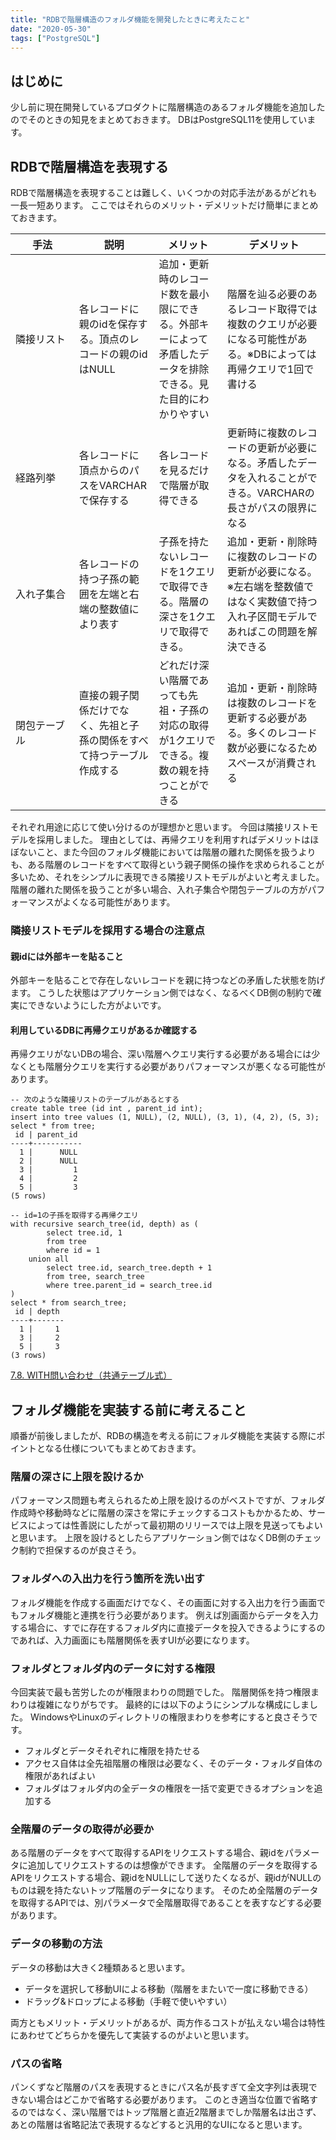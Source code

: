 ```yaml
---
title: "RDBで階層構造のフォルダ機能を開発したときに考えたこと"
date: "2020-05-30"
tags: ["PostgreSQL"]
---
```


## はじめに

少し前に現在開発しているプロダクトに階層構造のあるフォルダ機能を追加したのでそのときの知見をまとめておきます。
DBはPostgreSQL11を使用しています。

## RDBで階層構造を表現する

RDBで階層構造を表現することは難しく、いくつかの対応手法があるがどれも一長一短あります。
ここではそれらのメリット・デメリットだけ簡単にまとめておきます。

|手法|説明|メリット|デメリット|
|---|---|---|---|
|隣接リスト|各レコードに親のidを保存する。頂点のレコードの親のidはNULL|追加・更新時のレコード数を最小限にできる。外部キーによって矛盾したデータを排除できる。見た目的にわかりやすい|階層を辿る必要のあるレコード取得では複数のクエリが必要になる可能性がある。※DBによっては再帰クエリで1回で書ける|
|経路列挙|各レコードに頂点からのパスをVARCHARで保存する|各レコードを見るだけで階層が取得できる|更新時に複数のレコードの更新が必要になる。矛盾したデータを入れることができる。VARCHARの長さがパスの限界になる|
|入れ子集合|各レコードの持つ子孫の範囲を左端と右端の整数値により表す|子孫を持たないレコードを1クエリで取得できる。階層の深さを1クエリで取得できる。|追加・更新・削除時に複数のレコードの更新が必要になる。※左右端を整数値ではなく実数値で持つ入れ子区間モデルであればこの問題を解決できる|
|閉包テーブル　　　　|直接の親子関係だけでなく、先祖と子孫の関係をすべて持つテーブル作成する|どれだけ深い階層であっても先祖・子孫の対応の取得が1クエリでできる。複数の親を持つことができる|追加・更新・削除時は複数のレコードを更新する必要がある。多くのレコード数が必要になるためスペースが消費される|

それぞれ用途に応じて使い分けるのが理想かと思います。
今回は隣接リストモデルを採用しました。
理由としては、再帰クエリを利用すればデメリットはほぼないこと、また今回のフォルダ機能においては階層の離れた関係を扱うよりも、ある階層のレコードをすべて取得という親子関係の操作を求められることが多いため、それをシンプルに表現できる隣接リストモデルがよいと考えました。
階層の離れた関係を扱うことが多い場合、入れ子集合や閉包テーブルの方がパフォーマンスがよくなる可能性があります。

### 隣接リストモデルを採用する場合の注意点

#### 親idには外部キーを貼ること

外部キーを貼ることで存在しないレコードを親に持つなどの矛盾した状態を防げます。
こうした状態はアプリケーション側ではなく、なるべくDB側の制約で確実にできないようにした方がよいです。

#### 利用しているDBに再帰クエリがあるか確認する

再帰クエリがないDBの場合、深い階層へクエリ実行する必要がある場合には少なくとも階層分クエリを実行する必要がありパフォーマンスが悪くなる可能性があります。

```sql:title=再帰クエリの例
-- 次のような隣接リストのテーブルがあるとする
create table tree (id int , parent_id int);
insert into tree values (1, NULL), (2, NULL), (3, 1), (4, 2), (5, 3);
select * from tree;
 id | parent_id
----+-----------
  1 |      NULL
  2 |      NULL
  3 |         1
  4 |         2
  5 |         3
(5 rows)

-- id=1の子孫を取得する再帰クエリ
with recursive search_tree(id, depth) as (
        select tree.id, 1
        from tree
        where id = 1
    union all
        select tree.id, search_tree.depth + 1
        from tree, search_tree
        where tree.parent_id = search_tree.id
)
select * from search_tree;
 id | depth
----+-------
  1 |     1
  3 |     2
  5 |     3
(3 rows)
```

[7.8. WITH問い合わせ（共通テーブル式）](https://www.postgresql.jp/document/11/html/queries-with.html)

## フォルダ機能を実装する前に考えること

順番が前後しましたが、RDBの構造を考える前にフォルダ機能を実装する際にポイントとなる仕様についてもまとめておきます。

### 階層の深さに上限を設けるか

パフォーマンス問題も考えられるため上限を設けるのがベストですが、フォルダ作成時や移動時などに階層の深さを常にチェックするコストもかかるため、サービスによっては性善説にしたがって最初期のリリースでは上限を見送ってもよいと思います。
上限を設けるとしたらアプリケーション側ではなくDB側のチェック制約で担保するのが良さそう。

### フォルダへの入出力を行う箇所を洗い出す

フォルダ機能を作成する画面だけでなく、その画面に対する入出力を行う画面でもフォルダ機能と連携を行う必要があります。
例えば別画面からデータを入力する場合に、すでに存在するフォルダ内に直接データを投入できるようにするのであれば、入力画面にも階層関係を表すUIが必要になります。

### フォルダとフォルダ内のデータに対する権限

今回実装で最も苦労したのが権限まわりの問題でした。
階層関係を持つ権限まわりは複雑になりがちです。
最終的には以下のようにシンプルな構成にしました。
WindowsやLinuxのディレクトリの権限まわりを参考にすると良さそうです。

- フォルダとデータそれぞれに権限を持たせる
- アクセス自体は全先祖階層の権限は必要なく、そのデータ・フォルダ自体の権限があればよい
- フォルダはフォルダ内の全データの権限を一括で変更できるオプションを追加する

### 全階層のデータの取得が必要か

ある階層のデータをすべて取得するAPIをリクエストする場合、親idをパラメータに追加してリクエストするのは想像ができます。
全階層のデータを取得するAPIをリクエストする場合、親idをNULLにして送りたくなるが、親idがNULLのものは親を持たないトップ階層のデータになります。
そのため全階層のデータを取得するAPIでは、別パラメータで全階層取得であることを表すなどする必要があります。

### データの移動の方法

データの移動は大きく2種類あると思います。

- データを選択して移動UIによる移動（階層をまたいで一度に移動できる）
- ドラッグ&ドロップによる移動（手軽で使いやすい）

両方ともメリット・デメリットがあるが、両方作るコストが払えない場合は特性にあわせてどちらかを優先して実装するのがよいと思います。

### パスの省略

パンくずなど階層のパスを表現するときにパス名が長すぎて全文字列は表現できない場合はどこかで省略する必要があります。
このとき適当な位置で省略するのではなく、深い階層ではトップ階層と直近2階層までしか階層名は出さず、あとの階層は省略記法で表現するなどすると汎用的なUIになると思います。
